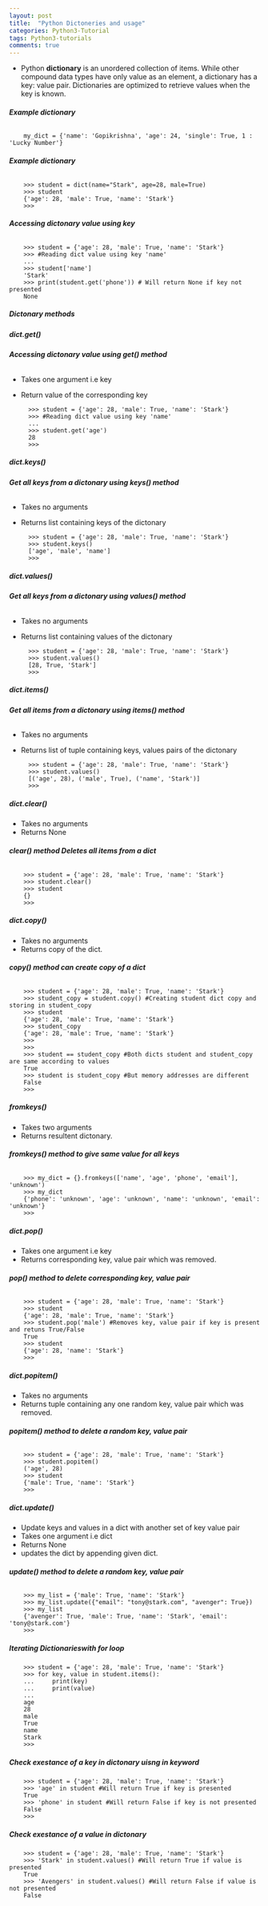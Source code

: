 ```yaml
---
layout: post
title:  "Python Dictoneries and usage"
categories: Python3-Tutorial
tags: Python3-tutorials
comments: true
---
```


* Python **dictionary** is an unordered collection of items. While other compound data types have only value as an element, a dictionary has a key: value pair. Dictionaries are optimized to retrieve values when the key is known.

###### **Example dictionary**

		my_dict = {'name': 'Gopikrishna', 'age': 24, 'single': True, 1 : 'Lucky Number'}

###### **Example dictionary**

		>>> student = dict(name="Stark", age=28, male=True)
		>>> student
		{'age': 28, 'male': True, 'name': 'Stark'}
		>>>

###### **Accessing dictonary value using key**

		>>> student = {'age': 28, 'male': True, 'name': 'Stark'}
		>>> #Reading dict value using key 'name'
		...
		>>> student['name']
		'Stark'
		>>> print(student.get('phone')) # Will return None if key not presented
		None


##### Dictonary methods

##### dict.get()

######  **Accessing dictonary value using get() method**

* Takes one argument i.e key
* Return value of the corresponding key

		>>> student = {'age': 28, 'male': True, 'name': 'Stark'}
		>>> #Reading dict value using key 'name'
		...
		>>> student.get('age')
		28
		>>>

##### dict.keys()

###### **Get all keys from a dictonary using keys() method**

* Takes no arguments
* Returns list containing keys of the dictonary

		>>> student = {'age': 28, 'male': True, 'name': 'Stark'}
		>>> student.keys()
		['age', 'male', 'name']
		>>>


##### dict.values()

###### **Get all keys from a dictonary using values() method**

* Takes no arguments
* Returns list containing values of the dictonary

		>>> student = {'age': 28, 'male': True, 'name': 'Stark'}
		>>> student.values()
		[28, True, 'Stark']
		>>>	

##### dict.items()

###### **Get all items from a dictonary using items() method**

* Takes no arguments
* Returns list of tuple containing keys, values pairs of the dictonary

		>>> student = {'age': 28, 'male': True, 'name': 'Stark'}
		>>> student.values()
		[('age', 28), ('male', True), ('name', 'Stark')]
		>>>	

##### dict.clear()

* Takes no arguments
* Returns None

###### **clear() method Deletes all items from a dict**

		>>> student = {'age': 28, 'male': True, 'name': 'Stark'}
		>>> student.clear()
		>>> student
		{}
		>>>


##### dict.copy()

* Takes no arguments
* Returns copy of the dict.

###### **copy() method can create copy of a dict**

		>>> student = {'age': 28, 'male': True, 'name': 'Stark'}
		>>> student_copy = student.copy() #Creating student dict copy and storing in student_copy
		>>> student
		{'age': 28, 'male': True, 'name': 'Stark'}
		>>> student_copy
		{'age': 28, 'male': True, 'name': 'Stark'}
		>>>
		>>>
		>>> student == student_copy #Both dicts student and student_copy are same according to values
		True
		>>> student is student_copy #But memory addresses are different
		False
		>>>

##### fromkeys()

* Takes two arguments
* Returns resultent dictonary.

###### **fromkeys() method to give same value for all keys**

		>>> my_dict = {}.fromkeys(['name', 'age', 'phone', 'email'], 'unknown')
		>>> my_dict
		{'phone': 'unknown', 'age': 'unknown', 'name': 'unknown', 'email': 'unknown'}
		>>>


##### dict.pop()

* Takes one argument i.e key
* Returns corresponding key, value pair which was removed.

###### **pop() method to delete corresponding key, value pair**

		>>> student = {'age': 28, 'male': True, 'name': 'Stark'}
		>>> student
		{'age': 28, 'male': True, 'name': 'Stark'}
		>>> student.pop('male') #Removes key, value pair if key is present and retuns True/False
		True
		>>> student
		{'age': 28, 'name': 'Stark'}
		>>>

##### dict.popitem()

* Takes no arguments
* Returns tuple containing any one random key, value pair which was removed.


###### **popitem() method to delete a random key, value pair**

		>>> student = {'age': 28, 'male': True, 'name': 'Stark'}
		>>> student.popitem()
		('age', 28)
		>>> student
		{'male': True, 'name': 'Stark'}
		>>>

##### dict.update()

* Update keys and values in a dict with another set of key value pair
* Takes one argument i.e dict
* Returns None
* updates the dict by appending given dict.


###### **update() method to delete a random key, value pair**

		>>> my_list = {'male': True, 'name': 'Stark'}
		>>> my_list.update({"email": "tony@stark.com", "avenger": True})
		>>> my_list
		{'avenger': True, 'male': True, 'name': 'Stark', 'email': 'tony@stark.com'}
		>>>


##### **Iterating Dictionarieswith for loop**


		>>> student = {'age': 28, 'male': True, 'name': 'Stark'}
		>>> for key, value in student.items():
		...     print(key)
		...     print(value)
		...
		age
		28
		male
		True
		name
		Stark
		>>>


##### **Check exestance of a key in dictonary uisng in keyword**

		>>> student = {'age': 28, 'male': True, 'name': 'Stark'}
		>>> 'age' in student #Will return True if key is presented
		True
		>>> 'phone' in student #Will return False if key is not presented
		False
		>>>

##### **Check exestance of a value in dictonary**

		>>> student = {'age': 28, 'male': True, 'name': 'Stark'}
		>>> 'Stark' in student.values() #Will return True if value is presented
		True
		>>> 'Avengers' in student.values() #Will return False if value is not presented
		False
